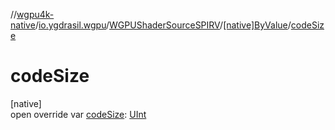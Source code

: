 //[wgpu4k-native](../../../../index.md)/[io.ygdrasil.wgpu](../../index.md)/[WGPUShaderSourceSPIRV](../index.md)/[[native]ByValue](index.md)/[codeSize](code-size.md)

# codeSize

[native]\
open override var [codeSize](code-size.md): [UInt](https://kotlinlang.org/api/core/kotlin-stdlib/kotlin/-u-int/index.html)